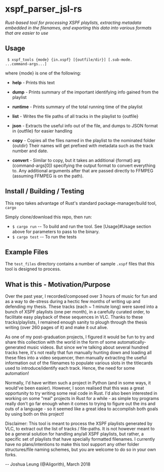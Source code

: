 xspf_parser_jsl-rs
==================
*Rust-based tool for processing XSPF playlists, extracting metadata embedded in the filenames, and exporting this data into various formats that are easier to use*


Usage
-----

`` $ xspf_tools {mode} {in.xspf} [{outfile/dir}] [.sub-mode.   ...command-args...]``
                  
where {mode} is one of the following:
   * **help**    -  Prints this text
   
   * **dump**    -   Prints summary of the important identifying info gained from the playlist
   * **runtime** -   Prints summary of the total running time of the playlist
   
   * **list**    -   Writes the file paths of all tracks in the playlist to {outfile}
   * **json**    -   Extracts the useful info out of the file, and dumps to JSON format
                      in {outfile} for easier handling
   
   * **copy**    -  Copies all the files named in the playlist to the nominated folder {outdir}
                     Their names will get prefixed with metadata such as the track number and date.
                     
   * **convert** -  Similar to copy, but it takes an additional {format} arg (command-args[0])
                     specifying the output format to convert everything to. Any additional arguments
                     after that are passed directly to FFMPEG (assuming FFMPEG is on the path).


Install / Building / Testing
----------------------------

This repo takes advantage of Rust's standard package-manager/build tool, ``cargo``

Simply clone/download this repo, then run:
 * ``$ cargo run`` -- To build and run the tool. See [Usage]#Usage section above for parameters to pass to the binary.
 * ``$ cargo test`` -- To run the tests


Example Files
-------------

The ``test_files`` directory contains a number of sample ``.xspf`` files that this tool is designed to process.



What is this - Motivation/Purpose
---------------------------------
Over the past year, I recorded/composed over 3 hours of music for fun and as a way to de-stress during a hectic few months of writing up and defending my thesis.
These tracks (each ~ 1 minute long) were saved into a bunch of XSPF playlists (one per month), in a carefully curated order, to facilitate easy playback of these
sequences in VLC. Thanks to these tracks/playlists, I remained enough sanity to plough through the thesis writing (over 260 pages of it) and make it out alive.

As one of my post-graduation projects, I figured it would be fun to try and share this collection with the world in the form of some automatically-generated music
videos. But since we're talking about several hundred tracks here, it's not really that fun manually hunting down and loading all these files into a video sequencer,
then manually extracting the useful information out of the filenames to populate various slots in the titlecards used to introduce/identify each track. Hence, the need
for some automation!

Normally, I'd have written such a project in Python (and in some ways, it would've been easier). However, I soon realised that this was a great opportunity to try writing
some real code in Rust. I'd also been interested in working on some "real" projects in Rust for a while - as simple toy programs really don't go far enough when it comes to
trying to figure out the ins and outs of a language - so it seemed like a great idea to accomplish both goals by using both on this project!

Disclaimer: This tool is meant to process the XSPF playlists generated by VLC, to extract out the list of tracks / file-paths. It is not however meant to be a general
solution for handling any/all XSPF playlists, but rather, a specific set of playlists that have specially formatted filenames. I currently have no plans/intentions
to make this tool support any other folder structures/file naming schemes, but you are welcome to do so in your own forks.


-- Joshua Leung (@Aligorith), March 2018



